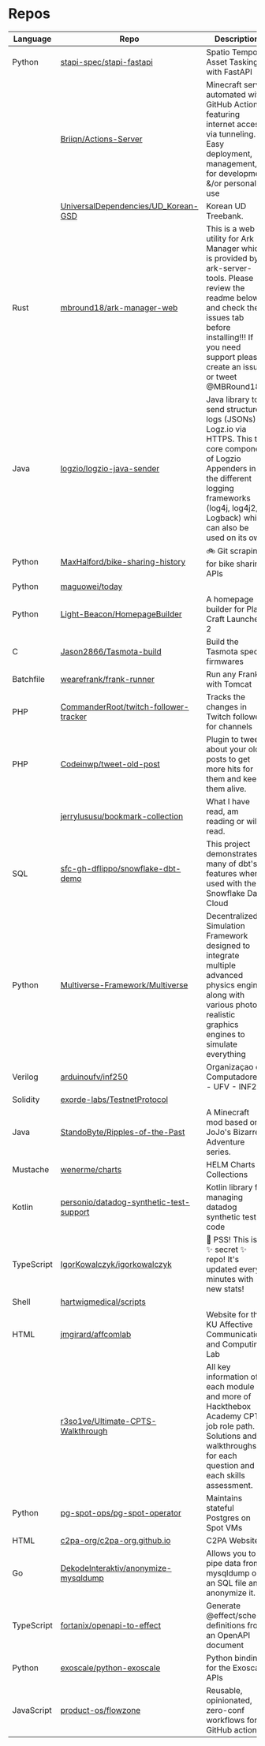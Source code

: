 # Repos

| Language | Repo | Description |
| - | --------- | --------- |
| Python | [stapi-spec/stapi-fastapi](https://github.com/stapi-spec/stapi-fastapi) | Spatio Temporal Asset Tasking with FastAPI |
|  | [Briiqn/Actions-Server](https://github.com/Briiqn/Actions-Server) | Minecraft server automated with GitHub Actions, featuring internet access via tunneling. Easy deployment, management, for development &/or personal use |
|  | [UniversalDependencies/UD_Korean-GSD](https://github.com/UniversalDependencies/UD_Korean-GSD) | Korean UD Treebank. |
| Rust | [mbround18/ark-manager-web](https://github.com/mbround18/ark-manager-web) | This is a web UI utility for Ark Manager which is provided by ark-server-tools. Please review the readme below and check the issues tab before installing!!! If you need support please create an issue or tweet @MBRound18 |
| Java | [logzio/logzio-java-sender](https://github.com/logzio/logzio-java-sender) | Java library to send structured logs (JSONs) to Logz.io via HTTPS. This the core component of Logzio Appenders in the different logging frameworks (log4j, log4j2, Logback) which can also be used on its own |
| Python | [MaxHalford/bike-sharing-history](https://github.com/MaxHalford/bike-sharing-history) | 🚲 Git scraping for bike sharing APIs |
| Python | [maguowei/today](https://github.com/maguowei/today) |  |
| Python | [Light-Beacon/HomepageBuilder](https://github.com/Light-Beacon/HomepageBuilder) | A homepage builder for Plain Craft Launcher 2 |
| C | [Jason2866/Tasmota-build](https://github.com/Jason2866/Tasmota-build) | Build the Tasmota special firmwares |
| Batchfile | [wearefrank/frank-runner](https://github.com/wearefrank/frank-runner) | Run any Frank with Tomcat |
| PHP | [CommanderRoot/twitch-follower-tracker](https://github.com/CommanderRoot/twitch-follower-tracker) | Tracks the changes in Twitch followers for channels |
| PHP | [Codeinwp/tweet-old-post](https://github.com/Codeinwp/tweet-old-post) | Plugin to tweet about your old posts to get more hits for them and keep them alive. |
|  | [jerrylususu/bookmark-collection](https://github.com/jerrylususu/bookmark-collection) | What I have read, am reading or will read. |
| SQL | [sfc-gh-dflippo/snowflake-dbt-demo](https://github.com/sfc-gh-dflippo/snowflake-dbt-demo) | This project demonstrates many of dbt's features when used with the Snowflake Data Cloud |
| Python | [Multiverse-Framework/Multiverse](https://github.com/Multiverse-Framework/Multiverse) | Decentralized Simulation Framework designed to integrate multiple advanced physics engines along with various photo-realistic graphics engines to simulate everything |
| Verilog | [arduinoufv/inf250](https://github.com/arduinoufv/inf250) | Organizaçao de Computadores - UFV - INF250 |
| Solidity | [exorde-labs/TestnetProtocol](https://github.com/exorde-labs/TestnetProtocol) |  |
| Java | [StandoByte/Ripples-of-the-Past](https://github.com/StandoByte/Ripples-of-the-Past) | A Minecraft mod based on JoJo's Bizarre Adventure series. |
| Mustache | [wenerme/charts](https://github.com/wenerme/charts) | HELM Charts Collections |
| Kotlin | [personio/datadog-synthetic-test-support](https://github.com/personio/datadog-synthetic-test-support) | Kotlin library for managing datadog synthetic test as code |
| TypeScript | [IgorKowalczyk/igorkowalczyk](https://github.com/IgorKowalczyk/igorkowalczyk) | 🔐 PSS! This is a ✨ secret ✨ repo! It's updated every 5 minutes with new stats! |
| Shell | [hartwigmedical/scripts](https://github.com/hartwigmedical/scripts) |  |
| HTML | [jmgirard/affcomlab](https://github.com/jmgirard/affcomlab) | Website for the KU Affective Communication and Computing Lab |
|  | [r3so1ve/Ultimate-CPTS-Walkthrough](https://github.com/r3so1ve/Ultimate-CPTS-Walkthrough) | All key information of each module and more of Hackthebox Academy CPTS job role path. Solutions and walkthroughs for each question and each skills assessment. |
| Python | [pg-spot-ops/pg-spot-operator](https://github.com/pg-spot-ops/pg-spot-operator) | Maintains stateful Postgres on Spot VMs |
| HTML | [c2pa-org/c2pa-org.github.io](https://github.com/c2pa-org/c2pa-org.github.io) | C2PA Website |
| Go | [DekodeInteraktiv/anonymize-mysqldump](https://github.com/DekodeInteraktiv/anonymize-mysqldump) | Allows you to pipe data from mysqldump or an SQL file and anonymize it. |
| TypeScript | [fortanix/openapi-to-effect](https://github.com/fortanix/openapi-to-effect) | Generate @effect/schema definitions from an OpenAPI document |
| Python | [exoscale/python-exoscale](https://github.com/exoscale/python-exoscale) | Python bindings for the Exoscale APIs |
| JavaScript | [product-os/flowzone](https://github.com/product-os/flowzone) | Reusable, opinionated, zero-conf workflows for GitHub actions |

